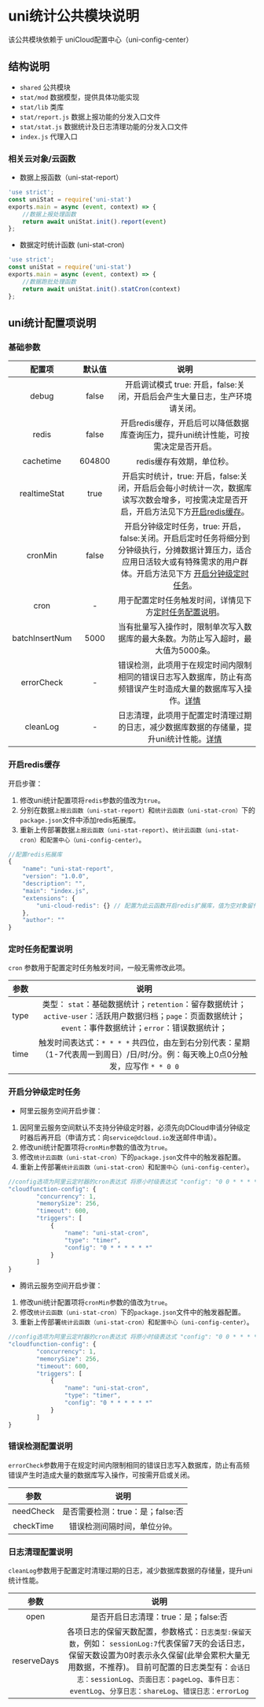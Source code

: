 # uni统计公共模块说明
该公共模块依赖于 uniCloud配置中心（uni-config-center）

## 结构说明
- `shared` 公共模块
- `stat/mod` 数据模型，提供具体功能实现
- `stat/lib` 类库
- `stat/report.js` 数据上报功能的分发入口文件
- `stat/stat.js` 数据统计及日志清理功能的分发入口文件
- `index.js` 代理入口



### 相关云对象/云函数
- 数据上报函数（uni-stat-report）
``` javascript
'use strict';
const uniStat = require('uni-stat')
exports.main = async (event, context) => {
	//数据上报处理函数
	return await uniStat.init().report(event)
};
```

- 数据定时统计函数 (uni-stat-cron)
``` javascript
'use strict';
const uniStat = require('uni-stat')
exports.main = async (event, context) => {
	//数据跑批处理函数
	return await uniStat.init().statCron(context)
};

```


## uni统计配置项说明

### 基础参数

|配置项				|默认值		|说明																																																|
| :--------:		|:---------:|:-------------------:																																												|
|  debug			|  false	|开启调试模式 true: 开启，false:关闭，开启后会产生大量日志，生产环境请关闭。																														|
|  redis			|  false	|开启redis缓存，开启后可以降低数据库查询压力，提升uni统计性能，可按需决定是否开启。																													|
|  cachetime		|  604800	|redis缓存有效期，单位秒。																																											|
|  realtimeStat		|  true		|开启实时统计，true: 开启，false:关闭，开启后会每小时统计一次，数据库读写次数会增多，可按需决定是否开启，开启方法见下方[开启redis缓存](#开启redis缓存)。											|
|  cronMin			|  false	|开启分钟级定时任务，true: 开启，false:关闭。开启后定时任务将细分到分钟级执行，分摊数据计算压力，适合应用日活较大或有特殊需求的用户群体。开启方法见下方 [开启分钟级定时任务](#开启分钟级定时任务)。	|
|  cron				|  -		|用于配置定时任务触发时间，详情见下方[定时任务配置说明](#定时任务配置说明)。																														|
|  batchInsertNum	|  5000		|当有批量写入操作时，限制单次写入数据库的最大条数。为防止写入超时，最大值为5000条。																													|
|  errorCheck		|  -		|错误检测，此项用于在规定时间内限制相同的错误日志写入数据库，防止有高频错误产生时造成大量的数据库写入操作。[详情](#错误检测配置说明)																|
|  cleanLog			|  -		|日志清理，此项用于配置定时清理过期的日志，减少数据库数据的存储量，提升uni统计性能。[详情](#日志清理配置说明)																						|

### 开启redis缓存

开启步骤：
1. 修改uni统计配置项将`redis`参数的值改为`true`。
2. 分别在数据`上报云函数（uni-stat-report）`和`统计云函数（uni-stat-cron）`下的`package.json`文件中添加redis拓展库。
3. 重新上传部署数据`上报云函数（uni-stat-report）`、`统计云函数（uni-stat-cron）`和`配置中心（uni-config-center）`。

``` javascript
//配置redis拓展库
{
	"name": "uni-stat-report",
	"version": "1.0.0",
	"description": "",
	"main": "index.js",
	"extensions": {
		"uni-cloud-redis": {} // 配置为此云函数开启redis扩展库，值为空对象留作后续追加参数，暂无内容。如拷贝此配置项到package.json文件，切记去除注释。
	},
	"author": ""
}
```



### 定时任务配置说明

`cron` 参数用于配置定时任务触发时间，一般无需修改此项。

|参数		|说明																																							|
| :--------:|:-------------------:																																			|
|  type		|类型： `stat`：基础数据统计；`retention`：留存数据统计； `active-user`：活跃用户数据归档；`page`：页面数据统计；`event`：事件数据统计；`error`：错误数据统计；	|
|  time		|触发时间表达式：`* * * *` 共四位，由左到右分别代表：星期（1-7代表周一到周日）/日/时/分。例：每天晚上0点0分触发，应写作 `* * 0 0`									|



### 开启分钟级定时任务

- 阿里云服务空间开启步骤：

1. 因阿里云服务空间默认不支持分钟级定时器，必须先向DCloud申请分钟级定时器后再开启（申请方式：向`service@dcloud.io`发送邮件申请）。
2. 修改uni统计配置项将`cronMin`参数的值改为`true`。
3. 修改`统计云函数（uni-stat-cron）`下的`package.json`文件中的触发器配置。
4. 重新上传部署`统计云函数（uni-stat-cron）`和`配置中心（uni-config-center）`。

``` javascript
//config选项为阿里云定时器的cron表达式 将原小时级表达式 "config": "0 0 * * * * *" 更改为分钟级表达式 "config": "0 * * * * * *" 后重新上传部署云函数即可.
"cloudfunction-config": {
		"concurrency": 1,
		"memorySize": 256,
		"timeout": 600,
		"triggers": [
			{
				"name": "uni-stat-cron",
				"type": "timer",
				"config": "0 * * * * * *"
			}
		]
}
```

- 腾讯云服务空间开启步骤：

1. 修改uni统计配置项将`cronMin`参数的值改为`true`。
2. 修改`统计云函数（uni-stat-cron）`下的`package.json`文件中的触发器配置。
3. 重新上传部署`统计云函数（uni-stat-cron）`和`配置中心（uni-config-center）`。

``` javascript
//config选项为阿里云定时器的cron表达式 将原小时级表达式 "config": "0 0 * * * * *" 更改为分钟级表达式 "config": "0 * * * * * *" 后重新上传部署云函数即可.
"cloudfunction-config": {
		"concurrency": 1,
		"memorySize": 256,
		"timeout": 600,
		"triggers": [
			{
				"name": "uni-stat-cron",
				"type": "timer",
				"config": "0 * * * * * *"
			}
		]
}
```


### 错误检测配置说明

`errorCheck`参数用于在规定时间内限制相同的错误日志写入数据库，防止有高频错误产生时造成大量的数据库写入操作，可按需开启或关闭。

|参数		|说明								|
| :--------:|:-------------------:				|
|  needCheck|是否需要检测：true：是；false:否	|
|  checkTime|错误检测间隔时间，单位`分钟`。		|


### 日志清理配置说明

`cleanLog`参数用于配置定时清理过期的日志，减少数据库数据的存储量，提升uni统计性能。

|参数			|说明																																																				|
| :--------:	|:-------------------:																																																|
|  open			|是否开启日志清理：true：是；false:否																																												|
|  reserveDays	|各项日志的保留天数配置，参数格式：`日志类型:保留天数`，例如： `sessionLog:7`代表保留7天的会话日志，保留天数设置为0时表示永久保留(此举会累积大量无用数据，不推荐)。 目前可配置的日志类型有：`会话日志：sessionLog`、`页面日志：pageLog`、`事件日志：eventLog`、`分享日志：shareLog`、`错误日志：errorLog`	|